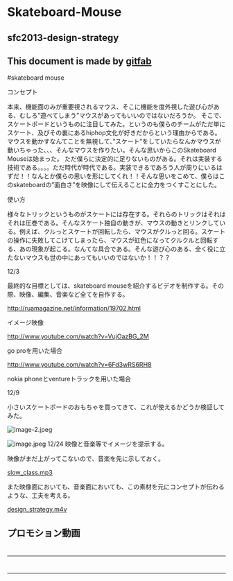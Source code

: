 # Skateboard-Mouse
## sfc2013-design-strategy   
This document is made by [gitfab](http://gitfab.org)
---
#skateboard mouse

コンセプト

本来、機能面のみが重要視されるマウス、そこに機能を度外視した遊び心がある、むしろ”遊べてしまう”マウスがあってもいいのではないだろうか。
そこで、スケートボードというものに注目してみた。というのも僕らのチームがただ単にスケート、及びその裏にあるhiphop文化が好きだからという理由からである。
マウスを動かすなんてことを無視して、”スケート”をしていたらなんかマウスが動いちゃった、、、そんなマウスを作りたい。そんな思いからこのSkateboard Mouseは始まった。
ただ僕らに決定的に足りないものがある。それは実装する技術である。。。。ただ時代が時代である。実装できるであろう人が周りにいるはずだ！！なんとか僕らの思いを形にしてくれ！！そんな思いをこめて、僕らはこのskateboardの”面白さ”を映像にして伝えることに全力をつくすことにした。

使い方

様々なトリックというものがスケートには存在する。それらのトリックはそれはそれは圧巻である。そんなスケート独自の動きが、マウスの動きとリンクしている。例えば、クルっとスケートが回転したら、マウスがクルっと回る。スケートの操作に失敗してこけてしまったら、マウスが虹色になってクルクルと回転する、あの現象が起こる。なんてな具合である。そんな遊び心のある、全く役に立たないマウスも世の中にあってもいいのではないか！！？？

12/3

最終的な目標としては、skateboard mouseを紹介するビデオを制作する。その際、映像、編集、音楽など全てを自作する。

http://ruamagazine.net/information/19702.html

イメージ映像

http://www.youtube.com/watch?v=VujOazBG_2M

go proを用いた場合

http://www.youtube.com/watch?v=6Fd3wRS6RH8

nokia phoneとventureトラックを用いた場合

12/9

小さいスケートボードのおもちゃを買ってきて、これが使えるかどうか検証してみた。

![image-2.jpeg](https://raw.github.com/IZZYakaPOKO/open-source-mouse/master/gitfab/resources/image-2.jpeg)


![image.jpeg](https://raw.github.com/IZZYakaPOKO/Skateboard-Mouse/master/gitfab/resources/image.jpeg)
12/24
映像と音楽等でイメージを提示する。

映像がまだ上がってこないので、音楽を先に示しておく。



[slow_class.mp3](https://raw.github.com/IZZYakaPOKO/Skateboard-Mouse/master/gitfab/resources/slow_class.mp3)

また映像面においても、音楽面においても、この素材を元にコンセプトが伝わるような、工夫を考える。

[design_strategy.m4v](https://raw.github.com/IZZYakaPOKO/Skateboard-Mouse/master/gitfab/resources/design_strategy.m4v)

プロモション動画
---
#
---
#
---
